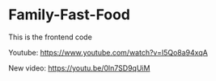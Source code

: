 # Family-Fast-Food

This is the frontend code

Youtube: https://www.youtube.com/watch?v=I5Qo8a94xqA

New video: https://youtu.be/0ln7SD9qUiM